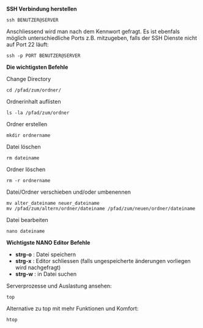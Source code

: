 **SSH Verbindung herstellen**

    ssh BENUTZER@SERVER
    
Anschliessend wird man nach dem Kennwort gefragt. Es ist ebenfals möglich unterschiedliche Ports z.B. mitzugeben, falls der SSH Dienste nicht auf Port 22 läuft:

    ssh -p PORT BENUTZER@SERVER

**Die wichtigsten Befehle**

Change Directory

    cd /pfad/zum/ordner/
    
Ordnerinhalt auflisten

    ls -la /pfad/zum/ordner

Ordner erstellen 

    mkdir ordnername


Datei löschen

    rm dateiname

Ordner löschen

    rm -r ordnername

Datei/Ordner verschieben und/oder umbenennen

    mv alter_dateiname neuer_dateiname
    mv /pfad/zum/altern/ordner/dateiname /pfad/zum/neuen/ordner/dateiname

Datei bearbeiten

    nano dateiname


**Wichtigste NANO Editor Befehle**

- **strg-o** : Datei speichern
- **strg-x** : Editor schliessen (falls ungespeicherte änderungen vorliegen wird nachgefragt)
- **strg-w** : in Datei suchen


Serverprozesse und Auslastung ansehen:

    top

Alternative zu top mit mehr Funktionen und Komfort:

    htop